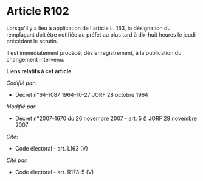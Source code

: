 # Article R102

Lorsqu'il y a lieu à application de l'article L. 163, la désignation du remplaçant doit être notifiée au préfet au plus tard
à dix-huit heures le jeudi précédant le scrutin. 

Il est immédiatement procédé, dès enregistrement, à la publication du changement intervenu.

**Liens relatifs à cet article**

_Codifié par_:

  - Décret n°64-1087 1964-10-27 JORF 28 octobre 1964

_Modifié par_:

  - Décret n°2007-1670 du 26 novembre 2007 - art. 5 () JORF 28 novembre 2007

_Cite_:

  - Code électoral - art. L163 (V)

_Cité par_:

  - Code électoral - art. R173-5 (V)
